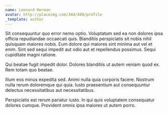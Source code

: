 ```yaml
---
name: Leonard Herman
avatar: http://placeimg.com/344/480/profile
_template: author
---
```

Sit consequuntur quo error nemo optio. Voluptatum sed ea non dolores ipsa officia repudiandae occaecati quis. Blanditiis perspiciatis sit nobis nihil quisquam maiores nobis. Eum dolore qui maiores sint minima aut vel et enim. Sint sed sequi impedit aut odio aut et repellendus possimus. Sequi cupiditate magni ratione.
  
Qui beatae fugit impedit dolor. Dolores blanditiis ut autem veniam quod ex. Rem totam quo beatae.
  
Illum eos minus expedita sed. Animi nulla quia corporis facere. Nostrum nulla rerum doloremque qui quia. Iusto praesentium aut consequuntur delectus necessitatibus aut necessitatibus.
  
Perspiciatis est rerum pariatur iusto. In qui quis voluptatem consequatur dolores cumque. Provident omnis ipsa maiores ut autem porro.
